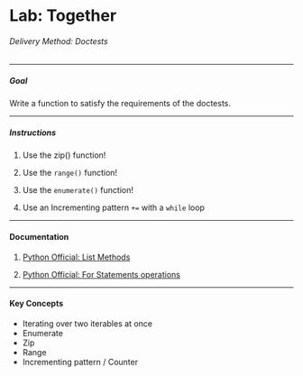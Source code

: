 # Lab: Together

###### Delivery Method: Doctests

--------------

##### Goal

Write a function to satisfy the requirements of the doctests.

--------------------

##### Instructions

1. Use the zip() function!

1. Use the `range()` function!

1. Use the `enumerate()` function!

1. Use an Incrementing pattern `+=` with a `while` loop

-------------------

#### Documentation

1. [Python Official: List Methods](https://docs.python.org/3/tutorial/datastructures.html)

1. [Python Official: For Statements operations](https://docs.python.org/3/tutorial/controlflow.html#for-statements)


----------------------

#### Key Concepts

- Iterating over two iterables at once
- Enumerate
- Zip
- Range
- Incrementing pattern / Counter
